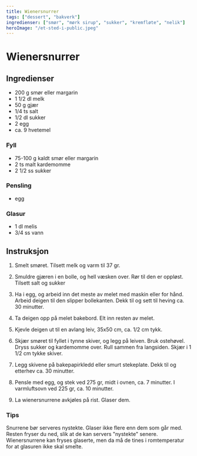 ```yaml
---
title: Wienersnurrer
tags: ["dessert", "bakverk"]
ingredienser: ["smør", "mørk sirup", "sukker", "kremfløte", "nelik"]
heroImage: "/et-sted-i-public.jpeg"
---
```


# Wienersnurrer

## Ingredienser

- 200 g smør eller margarin
- 1 1/2 dl melk
- 50 g gjær
- 1/4 ts salt
- 1/2 dl sukker
- 2 egg
- ca. 9 hvetemel

### Fyll

- 75-100 g kaldt smør eller margarin
- 2 ts malt kardemomme
- 2 1/2 ss sukker

### Pensling

- egg

### Glasur

- 1 dl melis
- 3/4 ss vann

## Instruksjon

1. Smelt smøret. Tilsett melk og varm til 37 gr.

2. Smuldre gjæren i en bolle, og hell væsken over. Rør til den er oppløst. Tilsett salt og sukker

3. Ha i egg, og arbeid inn det meste av melet med maskin eller for hånd. Arbeid deigen til den slipper bollekanten. Dekk til og sett til heving ca. 30 minutter.

4. Ta deigen opp på melet bakebord. Elt inn resten av melet.

5. Kjevle deigen ut til en avlang leiv, 35x50 cm, ca. 1/2 cm tykk.

6. Skjær smøret til fyllet i tynne skiver, og legg på leiven. Bruk ostehøvel. Dryss sukker og kardemomme over. Rull sammen fra langsiden. Skjær i 1 1/2 cm tykke skiver.

7. Legg skivene på bakepapirkledd eller smurt stekeplate. Dekk til og etterhev ca. 30 minutter.

8. Pensle med egg, og stek ved 275 gr, midt i ovnen, ca. 7 minutter. I varmluftsovn ved 225 gr, ca. 10 minutter.

9. La wienersnurrene avkjøles på rist. Glaser dem.

### Tips

Snurrene bør serveres nystekte. Glaser ikke flere enn dem som går med. Resten fryser du ned, slik at de kan servers "nystekte" senere. Wienersnurrene kan fryses glaserte, men da må de tines i romtemperatur for at glasuren ikke skal smelte.
